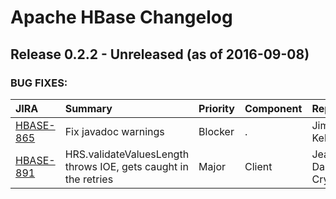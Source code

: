 
<!---
# Licensed to the Apache Software Foundation (ASF) under one
# or more contributor license agreements.  See the NOTICE file
# distributed with this work for additional information
# regarding copyright ownership.  The ASF licenses this file
# to you under the Apache License, Version 2.0 (the
# "License"); you may not use this file except in compliance
# with the License.  You may obtain a copy of the License at
#
#     http://www.apache.org/licenses/LICENSE-2.0
#
# Unless required by applicable law or agreed to in writing, software
# distributed under the License is distributed on an "AS IS" BASIS,
# WITHOUT WARRANTIES OR CONDITIONS OF ANY KIND, either express or implied.
# See the License for the specific language governing permissions and
# limitations under the License.
-->
# Apache HBase Changelog

## Release 0.2.2 - Unreleased (as of 2016-09-08)



### BUG FIXES:

| JIRA | Summary | Priority | Component | Reporter | Contributor |
|:---- |:---- | :--- |:---- |:---- |:---- |
| [HBASE-865](https://issues.apache.org/jira/browse/HBASE-865) | Fix javadoc warnings |  Blocker | . | Jim Kellerman | Jim Kellerman |
| [HBASE-891](https://issues.apache.org/jira/browse/HBASE-891) | HRS.validateValuesLength throws IOE, gets caught in the retries |  Major | Client | Jean-Daniel Cryans | Jean-Daniel Cryans |


